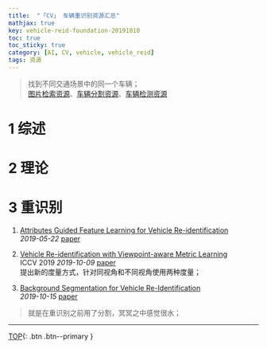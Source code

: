 ```yaml
---
title:  "「CV」 车辆重识别资源汇总"
mathjax: true
key: vehicle-reid-foundation-20191010
toc: true
toc_sticky: true
category: [AI, CV, vehicle, vehicle_reid]
tags: 资源
---
```

<span id='head'></span>
>找到不同交通场景中的同一个车辆；    
[图片检索资源](/ai/cv/retrieval/22/foundation)、[车辆分割资源](/ai/cv/vehicle/vehicle_segmentation/foundation)、[车辆检测资源](/ai/cv/vehicle/vehicle_detect/foundation)        

<!--more-->

# 1 综述

# 2 理论

# 3 重识别
1. [Attributes Guided Feature Learning for Vehicle Re-identification](http://cn.arxiv.org/abs/1905.08997)   
*2019-05-22* [paper](https://arxiv.org/abs/1905.08997)   

1. [Vehicle Re-identification with Viewpoint-aware Metric Learning](http://cn.arxiv.org/abs/1910.04104)    
ICCV 2019 *2019-10-09* [paper](https://arxiv.org/abs/1910.04104)    
提出新的度量方式，针对同视角和不同视角使用两种度量；    

1. [Background Segmentation for Vehicle Re-Identification](http://cn.arxiv.org/abs/1910.06613)     
*2019-10-15* [paper](https://arxiv.org/abs/1910.06613)     
>就是在重识别之前用了分割，冥冥之中感觉很水；   

-------------------  
[TOP](#head){: .btn .btn--primary }

